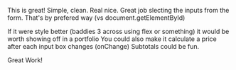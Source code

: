This is great! Simple, clean. Real nice. Great job slecting the inputs from the form. 
That's by prefered way (vs document.getElementById)

If it were style better (baddies 3 across using flex or something) it would be worth showing off in a portfolio
You could also make it calculate a price after each input box changes (onChange) Subtotals could be fun. 

Great Work!